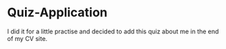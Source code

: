 # Quiz-Application
I did it for a little practise and decided to add this quiz about me in the end of my CV site.
